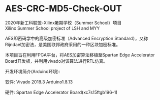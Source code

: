 # AES-CRC-MD5-Check-OUT
2020年新工科联盟-Xilinx暑期学校（Summer School）项目  
Xilinx Summer School project of LSH and MYY

AES即密码学中的高级加密标准（Advanced Encryption Standard），又称Rijndael加密法，是美国联邦政府采用的一种区块加密标准。

本项目旨在利用FPGA平台，将AES加密算法移植至Spartan Edge Accelerator Board开发板，并利用vivado对该算法进行RTL仿真。

开发环境简介(Arduino环境):

软件: Vivado 2018.3     Arduino1.8.13

硬件:	Spartan Edge Accelerator Board(xc7s15ftgb196-1)

